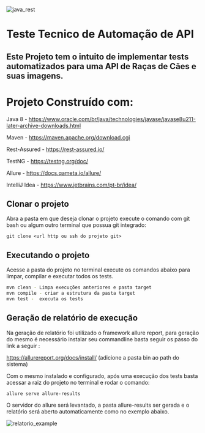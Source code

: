 ![java_rest](https://gitlab.com/DaniloAlcantara/Java_RestAssured/-/raw/master/java_rest.jpg)
# Teste Tecnico de Automação de API
## Este Projeto tem o intuito de implementar tests  automatizados para uma API de Raças de Cães e suas imagens.


# Projeto Construído com:

Java 8 - https://www.oracle.com/br/java/technologies/javase/javase8u211-later-archive-downloads.html

Maven - https://maven.apache.org/download.cgi

Rest-Assured - https://rest-assured.io/

TestNG - https://testng.org/doc/

Allure - https://docs.qameta.io/allure/

IntelliJ Idea - https://www.jetbrains.com/pt-br/idea/


## Clonar o projeto

Abra a pasta em que deseja clonar o projeto execute o comando com git bash ou algum outro  terminal que possua git integrado:

```
git clone <url http ou ssh do projeto git>
```


## Executando o projeto

Acesse a  pasta do projeto no terminal execute os comandos abaixo para limpar, compilar e executar todos os tests. 
```sh
mvn clean - Limpa execuções anteriores e pasta target
mvn compile - criar a estrutura da pasta target
mvn test -  executa os tests
```


## Geração de relatório de execução

Na geração de relatório foi utilizado o framework allure report, para geração do mesmo é necessário instalar seu commandline basta seguir os passo do link a seguir :  

https://allurereport.org/docs/install/
(adicione a pasta bin ao path do sistema)

Com o mesmo instalado e configurado, após uma execução dos tests basta acessar a raiz do projeto no terminal e rodar o comando:

```
allure serve allure-results
```

O servidor do allure será levantado, a pasta allure-results ser gerada e o relatório será aberto automaticamente como no exemplo abaixo.

![relatorio_example](https://gitlab.com/DaniloAlcantara/Java_RestAssured/-/raw/master/relatorio%20example.png)



